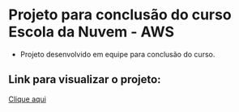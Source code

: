 # Projeto para conclusão do curso Escola da Nuvem - AWS

- Projeto desenvolvido em equipe para conclusão do curso.

## Link para visualizar o projeto:

[Clique aqui](https://izabellyarmeris.github.io/projeto-AWS/index.hmtl)
